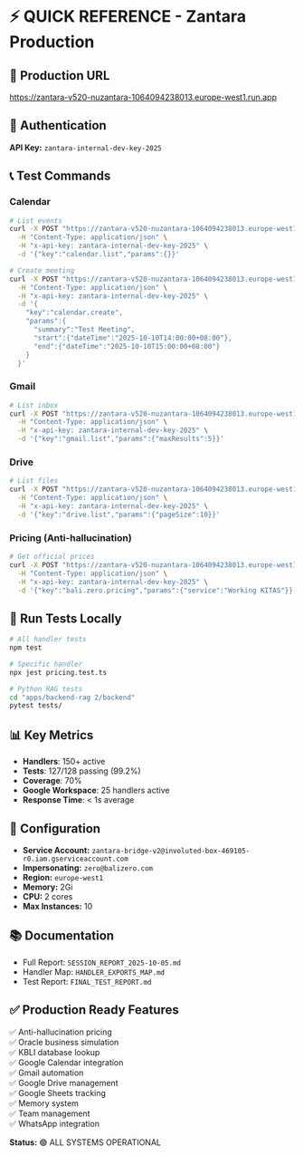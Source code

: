 # ⚡ QUICK REFERENCE - Zantara Production

## 🚀 Production URL
https://zantara-v520-nuzantara-1064094238013.europe-west1.run.app

## 🔑 Authentication
**API Key:** `zantara-internal-dev-key-2025`

## 📞 Test Commands

### Calendar
```bash
# List events
curl -X POST "https://zantara-v520-nuzantara-1064094238013.europe-west1.run.app/call" \
  -H "Content-Type: application/json" \
  -H "x-api-key: zantara-internal-dev-key-2025" \
  -d '{"key":"calendar.list","params":{}}'

# Create meeting
curl -X POST "https://zantara-v520-nuzantara-1064094238013.europe-west1.run.app/call" \
  -H "Content-Type: application/json" \
  -H "x-api-key: zantara-internal-dev-key-2025" \
  -d '{
    "key":"calendar.create",
    "params":{
      "summary":"Test Meeting",
      "start":{"dateTime":"2025-10-10T14:00:00+08:00"},
      "end":{"dateTime":"2025-10-10T15:00:00+08:00"}
    }
  }'
```

### Gmail
```bash
# List inbox
curl -X POST "https://zantara-v520-nuzantara-1064094238013.europe-west1.run.app/call" \
  -H "Content-Type: application/json" \
  -H "x-api-key: zantara-internal-dev-key-2025" \
  -d '{"key":"gmail.list","params":{"maxResults":5}}'
```

### Drive
```bash
# List files
curl -X POST "https://zantara-v520-nuzantara-1064094238013.europe-west1.run.app/call" \
  -H "Content-Type: application/json" \
  -H "x-api-key: zantara-internal-dev-key-2025" \
  -d '{"key":"drive.list","params":{"pageSize":10}}'
```

### Pricing (Anti-hallucination)
```bash
# Get official prices
curl -X POST "https://zantara-v520-nuzantara-1064094238013.europe-west1.run.app/call" \
  -H "Content-Type: application/json" \
  -H "x-api-key: zantara-internal-dev-key-2025" \
  -d '{"key":"bali.zero.pricing","params":{"service":"Working KITAS"}}'
```

## 🧪 Run Tests Locally
```bash
# All handler tests
npm test

# Specific handler
npx jest pricing.test.ts

# Python RAG tests
cd "apps/backend-rag 2/backend"
pytest tests/
```

## 📊 Key Metrics
- **Handlers**: 150+ active
- **Tests**: 127/128 passing (99.2%)
- **Coverage**: 70%
- **Google Workspace**: 25 handlers active
- **Response Time**: < 1s average

## 🔧 Configuration
- **Service Account:** `zantara-bridge-v2@involuted-box-469105-r0.iam.gserviceaccount.com`
- **Impersonating:** `zero@balizero.com`
- **Region:** `europe-west1`
- **Memory:** 2Gi
- **CPU:** 2 cores
- **Max Instances:** 10

## 📚 Documentation
- Full Report: `SESSION_REPORT_2025-10-05.md`
- Handler Map: `HANDLER_EXPORTS_MAP.md`
- Test Report: `FINAL_TEST_REPORT.md`

## ✅ Production Ready Features
✅ Anti-hallucination pricing  
✅ Oracle business simulation  
✅ KBLI database lookup  
✅ Google Calendar integration  
✅ Gmail automation  
✅ Google Drive management  
✅ Google Sheets tracking  
✅ Memory system  
✅ Team management  
✅ WhatsApp integration  

**Status:** 🟢 ALL SYSTEMS OPERATIONAL
